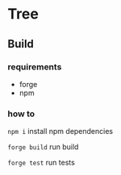 # Tree

## Build

### requirements
- forge
- npm

### how to

`npm i` install npm dependencies

`forge build` run build

`forge test` run tests